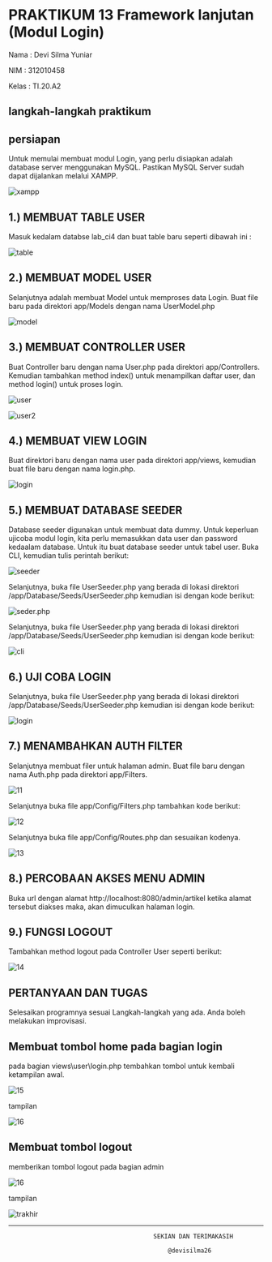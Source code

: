 # PRAKTIKUM 13 Framework lanjutan (Modul Login)

Nama : Devi Silma Yuniar

NIM  : 312010458

Kelas : TI.20.A2

## langkah-langkah praktikum

## persiapan
Untuk memulai membuat modul Login, yang perlu disiapkan adalah database server menggunakan MySQL. Pastikan MySQL Server sudah dapat dijalankan melalui XAMPP.

![xampp](img/1.png)

## 1.) MEMBUAT TABLE USER
Masuk kedalam databse lab_ci4 dan buat table baru seperti dibawah ini :

![table](img/2.png)

## 2.) MEMBUAT MODEL USER
Selanjutnya adalah membuat Model untuk memproses data Login. Buat file baru pada direktori app/Models dengan nama UserModel.php

![model](img/3.png)

## 3.) MEMBUAT CONTROLLER USER
Buat Controller baru dengan nama User.php pada direktori app/Controllers. Kemudian tambahkan method index() untuk menampilkan daftar user, dan method login() untuk proses login.

![user](img/4.png)

![user2](img/5.png)

## 4.) MEMBUAT VIEW LOGIN
Buat direktori baru dengan nama user pada direktori app/views, kemudian buat file baru dengan nama login.php.

![login](img/6.png)

## 5.) MEMBUAT DATABASE SEEDER
Database seeder digunakan untuk membuat data dummy. Untuk keperluan ujicoba modul login, kita perlu memasukkan data user dan password kedaalam database. Untuk itu buat database seeder untuk tabel user. Buka CLI, kemudian tulis perintah berikut:

![seeder](img/7.png)

Selanjutnya, buka file UserSeeder.php yang berada di lokasi direktori /app/Database/Seeds/UserSeeder.php kemudian isi dengan kode berikut:

![seder.php](img/8.png)

Selanjutnya, buka file UserSeeder.php yang berada di lokasi direktori /app/Database/Seeds/UserSeeder.php kemudian isi dengan kode berikut:

![cli](img/9.png)

## 6.) UJI COBA LOGIN
Selanjutnya, buka file UserSeeder.php yang berada di lokasi direktori /app/Database/Seeds/UserSeeder.php kemudian isi dengan kode berikut:

![login](img/10.png)

## 7.) MENAMBAHKAN AUTH FILTER
Selanjutnya membuat filer untuk halaman admin. Buat file baru dengan nama Auth.php pada direktori app/Filters.

![11](img/11.png)

Selanjutnya buka file app/Config/Filters.php tambahkan kode berikut:

![12](img/12.png)

Selanjutnya buka file app/Config/Routes.php dan sesuaikan kodenya.

![13](img/13.png)

## 8.) PERCOBAAN AKSES MENU ADMIN
Buka url dengan alamat http://localhost:8080/admin/artikel ketika alamat tersebut diakses maka, akan dimuculkan halaman login.

## 9.) FUNGSI LOGOUT
Tambahkan method logout pada Controller User seperti berikut:

![14](img/14.png)

## PERTANYAAN DAN TUGAS
Selesaikan programnya sesuai Langkah-langkah yang ada. Anda boleh melakukan improvisasi.

## Membuat tombol home pada bagian login
pada bagian views\user\login.php tembahkan tombol untuk kembali ketampilan awal.

![15](img/15.png)

tampilan

![16](img/16.png)

## Membuat tombol logout
memberikan tombol logout pada bagian admin

![16](img/17.png)

tampilan

![trakhir](img/18.png)

--------------------------------------------------------------------------------------------------------------------
                                            SEKIAN DAN TERIMAKASIH

                                                @devisilma26                                               